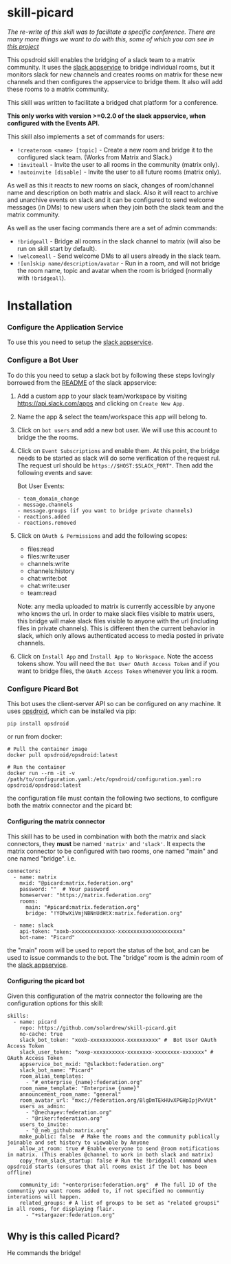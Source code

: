 # skill-picard

*The re-write of this skill was to facilitate a specific conference. There are many more things we want to do with this, some of which you can see in [this project](https://github.com/SolarDrew/skill-picard/projects/1)*

This opsdroid skill enables the bridging of a slack team to a matrix community. It uses the
[slack appservice](https://github.com/matrix-org/matrix-appservice-slack) to
bridge individual rooms, but it monitors slack for new channels and creates
rooms on matrix for these new channels and then configures the appservice to
bridge them. It also will add these rooms to a matrix community.

This skill was written to facilitate a bridged chat platform for a conference.

**This only works with version >=0.2.0 of the slack appservice, when configured with the Events API.**

This skill also implements a set of commands for users:

* `!createroom <name> [topic]` - Create a new room and bridge it to the configured slack team. (Works from Matrix and Slack.)
* `!inviteall` - Invite the user to all rooms in the community (matrix only).
* `!autoinvite [disable]` - Invite the user to all future rooms (matrix only).


As well as this it reacts to new rooms on slack, changes of room/channel name
and description on both matrix and slack. Also it will react to archive and
unarchive events on slack and it can be configured to send welcome messages (in
DMs) to new users when they join both the slack team and the matrix community.


As well as the user facing commands there are a set of admin commands:

* `!bridgeall` - Bridge all rooms in the slack channel to matrix (will also be run on skill start by default).
* `!welcomeall` - Send welcome DMs to all users already in the slack team.
* `![un]skip name/description/avatar` - Run in a room, and will not bridge the room name, topic and avatar when the room is bridged (normally with `!bridgeall`).


# Installation


### Configure the Application Service
To use this you need to setup the 
[slack appservice](https://github.com/matrix-org/matrix-appservice-slack).


### Configure a Bot User

To do this you need to setup a slack bot by following these steps lovingly
borrowed from the
[README](https://github.com/perissology/matrix-appservice-slack/blob/master/README.md#recommended)
of the slack appservice:

1. Add a custom app to your slack team/workspace by visiting https://api.slack.com/apps
   and clicking on `Create New App`.
   
2. Name the app & select the team/workspace this app will belong to.

3. Click on `bot users` and add a new bot user. We will use this account to bridge the
   the rooms.
   
4. Click on `Event Subscriptions` and enable them. At this point, the bridge needs to be
   started as slack will do some verification of the request rul. The request url should be
   `https://$HOST:$SLACK_PORT"`. Then add the following events and save:
   
   Bot User Events:
     
       - team_domain_change
       - message.channels
       - message.groups (if you want to bridge private channels)
       - reactions.added
       - reactions.removed
       
5. Click on `OAuth & Permissions` and add the following scopes:

   - files:read
   - files:write:user
   - channels:write
   - channels:history
   - chat:write:bot 
   - chat:write:user
   - team:read
   
   Note: any media uploaded to matrix is currently accessible by anyone who knows the url.
   In order to make slack files visible to matrix users, this bridge will make slack files
   visible to anyone with the url (including files in private channels). This is different
   then the current behavior in slack, which only allows authenticated access to media
   posted in private channels.
 
6. Click on `Install App` and `Install App to Workspace`. Note the access tokens show.
   You will need the `Bot User OAuth Access Token` and if you want to bridge files, the
   `OAuth Access Token` whenever you link a room.
   
   
### Configure Picard Bot

This bot uses the client-server API so can be configured on any machine. It uses
[opsdroid](http://opsdroid.readthedocs.io/), which can be installed via pip:

    pip install opsdroid

or run from docker:

    # Pull the container image
    docker pull opsdroid/opsdroid:latest

    # Run the container
    docker run --rm -it -v /path/to/configuration.yaml:/etc/opsdroid/configuration.yaml:ro opsdroid/opsdroid:latest
    

the configuration file must contain the following two sections, to configure both the matrix connector and the picard bt:


#### Configuring the matrix connector

This skill has to be used in combination with both the matrix and slack
connectors, they **must** be named `'matrix'` and `'slack'`. It expects the
matrix connector to be configured with two rooms, one named "main" and one named
"bridge". i.e.

```
connectors:
  - name: matrix
    mxid: "@picard:matrix.federation.org"
    password: ""  # Your password
    homeserver: "https://matrix.federation.org"
    rooms:
      main: "#picard:matrix.federation.org"
      bridge: "!YOhwXiVmjNBNnUdHtX:matrix.federation.org"

  - name: slack
    api-token: "xoxb-xxxxxxxxxxxxxx-xxxxxxxxxxxxxxxxxxxxx"
    bot-name: "Picard"
```

the "main" room will be used to report the status of the bot, and can be used to
issue commands to the bot. The "bridge" room is the admin room of the 
[slack appservice](https://github.com/matrix-org/matrix-appservice-slack).


#### Configuring the picard bot

Given this configuration of the matrix connector the following are the
configuration options for this skill:


```
skills:
  - name: picard
    repo: https://github.com/solardrew/skill-picard.git
    no-cache: true
    slack_bot_token: "xoxb-xxxxxxxxxxx-xxxxxxxxxx" #  Bot User OAuth Access Token
    slack_user_token: "xoxp-xxxxxxxxxx-xxxxxxxx-xxxxxxxx-xxxxxxx" #  OAuth Access Token
    appservice_bot_mxid: "@slackbot:federation.org"
    slack_bot_name: "Picard"
    room_alias_templates: 
      - "#_enterprise_{name}:federation.org"
    room_name_template: "Enterprise {name}"
    announcement_room_name: "general"
    room_avatar_url: "mxc://federation.org/BlgDmTEkHUvXPGHpIpjPxVUt"
    users_as_admin:
      - "@nechayev:federation.org"
      - "@riker:federation.org"
    users_to_invite:
      - "@_neb_github:matrix.org"
    make_public: false  # Make the rooms and the community publically joinable and set history to viewable by Anyone
    allow_at_room: true # Enable everyone to send @room notifications in matrix. (This enables @channel to work in both slack and matrix)
    copy_from_slack_startup: false # Run the !bridgeall command when opsdroid starts (ensures that all rooms exist if the bot has been offline)

    community_id: "+enterprise:federation.org"  # The full ID of the communtiy you want rooms added to, if not specified no communtiy interations will happen.
    related_groups: # A list of groups to be set as "related groupsi" in all rooms, for displaying flair.
      - "+stargazer:federation.org"
```

## Why is this called Picard?

He commands the bridge!
